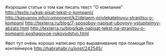 #хорошие статьи о том как писать текст "О компании"
http://textis.ru/kak-pisat-tekst-o-kompanii/
http://kasyanov.info/component/k2/delaem-privlekatelnuyu-stranitsu-o-kompanii
http://texterra.ru/blog/7-sposobov-napisat-uboynyy-vstupitelnyy-abzats.html
http://texterra.ru/blog/kak-napisat-tekst-na-stranitsu-o-kompanii-poshagovoe-rukovodstvo.html



#вот тут очень хорошо написано про выравнивание при помощи flex контейнеров
http://habrahabr.ru/post/242545/